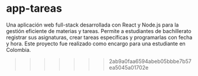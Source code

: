 # app-tareas

Una aplicación web full-stack desarrollada con React y Node.js para la gestión eficiente de materias y tareas. Permite a estudiantes de bachillerato registrar sus asignaturas, crear tareas específicas y programarlas con fecha y hora. Este proyecto fue realizado como encargo para una estudiante en Colombia.

> > > > > > > 2ab9a0faa6594abeb05bbbe7b57ea5045a01702e
